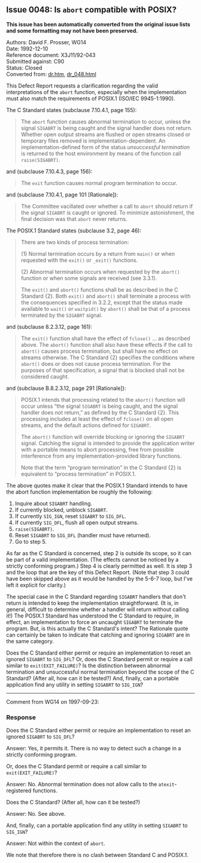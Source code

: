 ## Issue 0048: Is `abort` compatible with POSIX?

**This issue has been automatically converted from the original issue lists and some formatting may not have been preserved.**

Authors: David F. Prosser, WG14  
Date: 1992-12-10  
Reference document: X3J11/92-043  
Submitted against: C90  
Status: Closed  
Converted from: [dr.htm](https://www.open-std.org/jtc1/sc22/wg14/www/docs/dr.htm), [dr_048.html](https://www.open-std.org/jtc1/sc22/wg14/www/docs/dr_048.html)

This Defect Report requests a clarification regarding the valid interpretations
of the `abort` function, especially when the implementation must also match the
requirements of POSIX.1 (ISO/IEC 9945-1:1990).

The C Standard states (subclause 7.10.4.1, page 155):

> The `abort` function causes abnormal termination to occur, unless the signal
> `SIGABRT` is being caught and the signal handler does not return. Whether open
> output streams are flushed or open streams closed or temporary files removed is
> implementation-dependent. An implementation-defined form of the status
> *unsuccessful termination* is returned to the host environment by means of the
> function call `raise(SIGABRT)`.

and (subclause 7.10.4.3, page 156):

> The `exit` function causes normal program termination to occur.

and (subclause 7.10.4.1, page 101 \[Rationale]):

> The Committee vacillated over whether a call to `abort` should return if the
> signal `SIGABRT` is caught or ignored. To minimize astonishment, the final
> decision was that `abort` never returns.

The POSIX.1 Standard states (subclause 3.2, page 46):

> There are two kinds of process termination:
>
> (1) Normal termination occurs by a return from `main()` or when requested with
> the `exit()` or `_exit()` functions.
>
> (2) Abnormal termination occurs when requested by the `abort()` function or when
> some signals are received (see 3.3.1).
>
> The `exit()` and `abort()` functions shall be as described in the C Standard
> {2}. Both `exit()` and `abort()` shall terminate a process with the consequences
> specified in 3.2.2, except that the status made available to `wait()` or
> `waitpid()` by `abort()` shall be that of a process terminated by the `SIGABRT`
> signal.

and (subclause 8.2.3.12, page 161):

> The `exit()` function shall have the effect of `fclose()` ... as described
> above. The `abort()` function shall also have these effects if the call to
> `abort()` causes process termination, but shall have no effect on streams
> otherwise. The C Standard {2} specifies the conditions where `abort()` does or
> does not cause process termination. For the purposes of that specification, a
> signal that is blocked shall not be considered caught.

and (subclause B.8.2.3.12, page 291 \[Rationale]):

> POSIX.1 intends that processing related to the `abort()` function will occur
> unless “the signal `SIGABRT` is being caught, and the signal handler does not
> return,” as defined by the C Standard {2}. This processing includes at least the
> effect of `fclose()` on all open streams, and the default actions defined for
> `SIGABRT`.
>
> The `abort()` function will override blocking or ignoring the `SIGABRT` signal.
> Catching the signal is intended to provide the application writer with a
> portable means to abort processing, free from possible interference from any
> implementation-provided library functions.
>
> Note that the term “program termination” in the C Standard {2} is equivalent to
> “process termination” in POSIX.1.

The above quotes make it clear that the POSIX.1 Standard intends to have the
abort function implementation be roughly the following:

1. Inquire about `SIGABRT` handling.
2. If currently blocked, unblock `SIGABRT`.
3. If currently `SIG_IGN`, reset `SIGABRT` to `SIG_DFL`.
4. If currently `SIG_DFL`, flush all open output streams.
5. `raise(SIGABRT)`.
6. Reset `SIGABRT` to `SIG_DFL` (handler must have returned).
7. Go to step 5\.

As far as the C Standard is concerned, step 2 is outside its scope, so it can be
part of a valid implementation. (The effects cannot be noticed by a strictly
conforming program.) Step 4 is clearly permitted as well. It is step 3 and the
loop that are the key of this Defect Report. (Note that step 3 could have been
skipped above as it would be handled by the 5-6-7 loop, but I've left it
explicit for clarity.)

The special case in the C Standard regarding `SIGABRT` handlers that don't
return is intended to keep the implementation straightforward. (It is, in
general, difficult to determine whether a handler will return without calling
it!) The POSIX.1 Standard has understood the C Standard to require, in effect,
an implementation to force an uncaught `SIGABRT` to terminate the program. But,
is this actually the C Standard's intent? The Rationale quote can certainly be
taken to indicate that catching and ignoring `SIGABRT` are in the same category.

Does the C Standard either permit or require an implementation to reset an
ignored `SIGABRT` to `SIG_DFL`? Or, does the C Standard permit or require a call
similar to `exit(EXIT_FAILURE)`? Is the distinction between abnormal termination
and unsuccessful normal termination beyond the scope of the C Standard? (After
all, how can it be tested?) And, finally, can a portable application find any
utility in setting `SIGABRT` to `SIG_IGN`?

---

Comment from WG14 on 1997-09-23:

### Response

Does the C Standard either permit or require an implementation to reset an
ignored `SIGABRT` to `SIG_DFL`?

Answer: Yes, it permits it. There is no way to detect such a change in a
strictly conforming program.

Or, does the C Standard permit or require a call similar to
`exit(EXIT_FAILURE)`?

Answer: No. Abnormal termination does not allow calls to the `atexit`-registered
functions.

Does the C Standard? (After all, how can it be tested?)

Answer: No. See above.

And, finally, can a portable application find any utility in setting `SIGABRT`
to `SIG_IGN`?

Answer: Not within the context of `abort`.

We note that therefore there is no clash between Standard C and POSIX.1.
